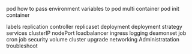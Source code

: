 pod
how to pass environment variables to pod
multi container pod
init container

labels
replication controller
replicaset
deployment
deployment strategy
services
    clusterIP
    nodePort
    loadbalancer
    ingress
logging
deamonset
job
cron job
security
volume
cluster upgrade
networking
Administratation
troubleshoot